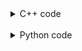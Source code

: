 <details><summary>C++ code</summary>

![](https://github.com/archishmanghos/code-images/blob/master/GFG/Lexicographically-smallest-string.png)

</details>

<br>

<details><summary>Python code</summary>

![](https://github.com/archishmanghos/code-images/blob/master/GFG/Lexicographically-smallest-string-py.png)

</details>